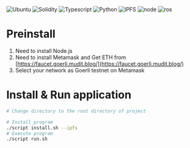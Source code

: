 ![Ubuntu](https://img.shields.io/badge/Ubuntu-v20.04-green)
![Solidity](https://img.shields.io/badge/Solidity-v0.8.6-blue)
![Typescript](https://img.shields.io/badge/TypeScript-v4.3.5-blue)
![Python](https://img.shields.io/badge/Python-v3.9.2-blue)
![IPFS](https://img.shields.io/badge/IPFS-v0.16.2-orange)
![node](https://img.shields.io/badge/Node.js-v14.17.4-orange)
![ros](https://img.shields.io/badge/ROS-Noetic-orange)

# Preinstall
1. Need to install Node.js 
2. Need to install Metamask and Get ETH from [https://faucet.goerli.mudit.blog/](https://faucet.goerli.mudit.blog/)
3. Select your network as Goerli testnet on Metamask

# Install & Run application
```bash
# Change directory to the root directory of project

# Install program
./script install.sh --ipfs
# Execute program
./script run.sh
```
